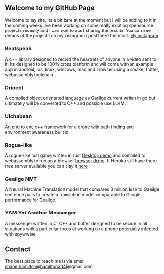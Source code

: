 ## Welcome to my GitHub Page

Welcome to my site, Its a bit bare at the moment but I will be adding to it in the coming weeks.
Ive been working on some really exciting opensource projects recently and I can wait to start sharing the results. You can see demos of the projects on my instagram i post there the most.  [My instagram]([https://link-url-here.org](https://www.instagram.com/lxl.anthony.lxl/))


### Beatspeak
A c++ library designed to record the heartrate of anyone in a video sent to it. Its designed to be 100% cross platform and will come with an example app in android, ios, linux, windows, mac and browser using a cmake, flutter, webassembly toolchain.

### Driocht
A compiled object orientated language as Gaeilge current writen in go but ultimately will
be converted to C++ and possible use LLVM.

### Ulchabean
An end to end c++ framework for a drone with path finding and environment awareness built in.

### Rogue-like
A rogue-like rust game written in rust [Desktop demo](https://www.instagram.com/p/ChOOKRul-kn/) and compiled to webassembly to run on a browser [browser demo](https://www.instagram.com/p/Ch4b2sIuB8d/). If Heroku still have there free server available you can play it [here](https://sleepy-island-60648.herokuapp.com/)

### Geailge NMT
A Neural Machine Translation model that compares 3 million Irish to Gaeilge sentence pairs to create a translation model comparable to Google performance for Geailge.

### YAM Yet Another Messanger
A messenger written in C, C++ and flutter designed to be secure in all situations with a particular focus at working on a phone potentially infected with spywware

## Contact

The best place to reach me is via email shane.hamilton@hamilton3.141@gmail.com
